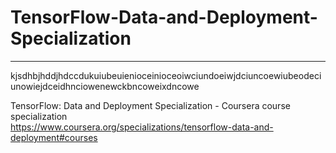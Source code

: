# TensorFlow-Data-and-Deployment-Specialization
*************************************************************

kjsdhbjhddjhdccdukuiubeuienioceinioceoiwciundoeiwjdciuncoewiubeodeciunowiejdceidhnciowenewckbncoweixdncowe

TensorFlow: Data and Deployment Specialization - Coursera course specialization   
https://www.coursera.org/specializations/tensorflow-data-and-deployment#courses


